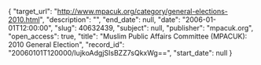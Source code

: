 {
  "target_url": "http://www.mpacuk.org/category/general-elections-2010.html", 
  "description": "", 
  "end_date": null, 
  "date": "2006-01-01T12:00:00", 
  "slug": 40632439, 
  "subject": null, 
  "publisher": "mpacuk.org", 
  "open_access": true, 
  "title": "Muslim Public Affairs Committee (MPACUK): 2010 General Election", 
  "record_id": "20060101T120000/IujkoAdgjSIsBZZ7sQkxWg==", 
  "start_date": null
}

